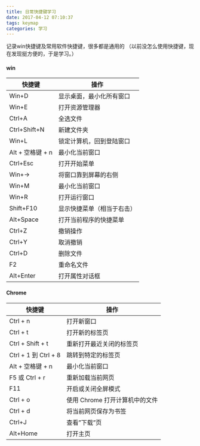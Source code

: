 ```yaml
---
title: 日常快捷键学习
date: 2017-04-12 07:10:37
tags: keymap
categories: 学习 
---
```

记录win快捷键及常用软件快捷键，很多都是通用的
（以前没怎么使用快捷键，现在发现挺方便的，于是学习。）
<!-- more -->

#### win ####
| 快捷键 | 操作 |
| ------ | ---- |
|Win+D|显示桌面，最小化所有窗口|
|Win+E|打开资源管理器|
|Ctrl+A|全选文件|
|Ctrl+Shift+N|新建文件夹|
|Win+L|锁定计算机，回到登陆窗口|
|Alt + 空格键 + n|最小化当前窗口|
|Ctrl+Esc|打开开始菜单|
|Win+→|将窗口靠到屏幕的右侧|
|Win+M|最小化当前窗口|
|Win+R|打开运行窗口|
|Shift+F10|显示快捷菜单（相当于右击）|
|Alt+Space|打开当前程序的快捷菜单|
|Ctrl+Z|撤销操作|
|Ctrl+Y|取消撤销|
|Ctrl+D|删除文件|
|F2|重命名文件|
|Alt+Enter|打开属性对话框|


#### Chrome ####
|快捷键|操作|
|------|----|
|Ctrl + n|打开新窗口|
|Ctrl + t|打开新的标签页|
|Ctrl + Shift + t|重新打开最近关闭的标签页|
|Ctrl + 1 到 Ctrl + 8|跳转到特定的标签页|
|Alt + 空格键 + n|最小化当前窗口|
|F5 或 Ctrl + r|重新加载当前网页|
|F11|开启或关闭全屏模式|
|Ctrl + o |使用 Chrome 打开计算机中的文件|
|Ctrl + d|将当前网页保存为书签|
|Ctrl+J  |查看”下载”页 |
|Alt+Home  |  打开主页 |




